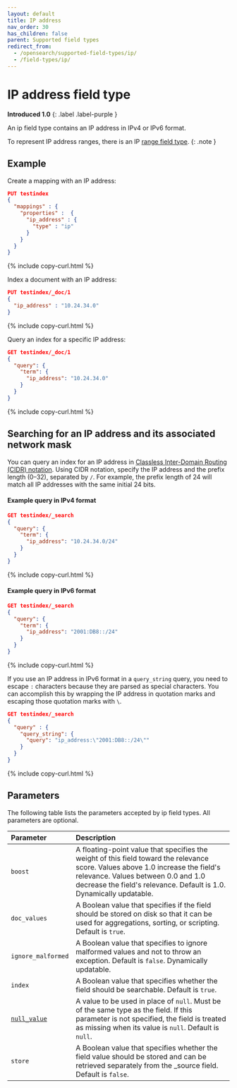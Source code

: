 ```yaml
---
layout: default
title: IP address
nav_order: 30
has_children: false
parent: Supported field types
redirect_from:
  - /opensearch/supported-field-types/ip/
  - /field-types/ip/
---
```


# IP address field type
**Introduced 1.0**
{: .label .label-purple }

An ip field type contains an IP address in IPv4 or IPv6 format. 

To represent IP address ranges, there is an IP [range field type]({{site.url}}{{site.baseurl}}/opensearch/supported-field-types/range/).
{: .note }

## Example

Create a mapping with an IP address:

```json
PUT testindex 
{
  "mappings" : {
    "properties" :  {
      "ip_address" : {
        "type" : "ip"
      }
    }
  }
}
```
{% include copy-curl.html %}

Index a document with an IP address:

```json
PUT testindex/_doc/1 
{
  "ip_address" : "10.24.34.0"
}
```
{% include copy-curl.html %}

Query an index for a specific IP address:

```json
GET testindex/_doc/1 
{
  "query": {
    "term": {
      "ip_address": "10.24.34.0"
    }
  }
}
```
{% include copy-curl.html %}

## Searching for an IP address and its associated network mask

You can query an index for an IP address in [Classless Inter-Domain Routing (CIDR) notation](https://en.wikipedia.org/wiki/Classless_Inter-Domain_Routing#CIDR_notation). Using CIDR notation, specify the IP address and the prefix length (0–32), separated by `/`. For example, the prefix length of 24 will match all IP addresses with the same initial 24 bits.

#### Example query in IPv4 format

```json
GET testindex/_search 
{
  "query": {
    "term": {
      "ip_address": "10.24.34.0/24"
    }
  }
}
```
{% include copy-curl.html %}

#### Example query in IPv6 format

```json
GET testindex/_search 
{
  "query": {
    "term": {
      "ip_address": "2001:DB8::/24"
    }
  }
}
```
{% include copy-curl.html %}

If you use an IP address in IPv6 format in a `query_string` query, you need to escape `:` characters because they are parsed as special characters. You can accomplish this by wrapping the IP address in quotation marks and escaping those quotation marks with `\`.

```json
GET testindex/_search 
{
  "query" : {
    "query_string": {
      "query": "ip_address:\"2001:DB8::/24\""
    }
  }
}
```
{% include copy-curl.html %}

## Parameters

The following table lists the parameters accepted by ip field types. All parameters are optional.

Parameter | Description 
:--- | :--- 
`boost` | A floating-point value that specifies the weight of this field toward the relevance score. Values above 1.0 increase the field's relevance. Values between 0.0 and 1.0 decrease the field's relevance. Default is 1.0. Dynamically updatable.
`doc_values` | A Boolean value that specifies if the field should be stored on disk so that it can be used for aggregations, sorting, or scripting. Default is `true`.
`ignore_malformed` | A Boolean value that specifies to ignore malformed values and not to throw an exception. Default is `false`. Dynamically updatable.
`index` | A Boolean value that specifies whether the field should be searchable. Default is `true`. 
[`null_value`]({{site.url}}{{site.baseurl}}/opensearch/supported-field-types/index#null-value) | A  value to be used in place of `null`. Must be of the same type as the field. If this parameter is not specified, the field is treated as missing when its value is `null`. Default is `null`.
`store` | A Boolean value that specifies whether the field value should be stored and can be retrieved separately from the _source field. Default is `false`. 



